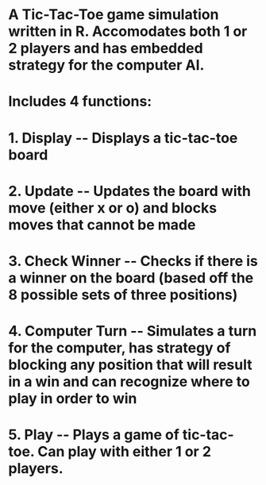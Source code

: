 # A Tic-Tac-Toe game simulation written in R. Accomodates both 1 or 2 players and has embedded strategy for the computer AI.

# Includes 4 functions:
  # 1. Display -- Displays a tic-tac-toe board
  # 2. Update -- Updates the board with move (either x or o) and blocks moves that cannot be made
  # 3. Check Winner -- Checks if there is a winner on the board (based off the 8 possible sets of three positions)
  # 4. Computer Turn -- Simulates a turn for the computer, has strategy of blocking any position that will result in a win and can recognize where to play in order to win
  # 5. Play -- Plays a game of tic-tac-toe. Can play with either 1 or 2 players.
